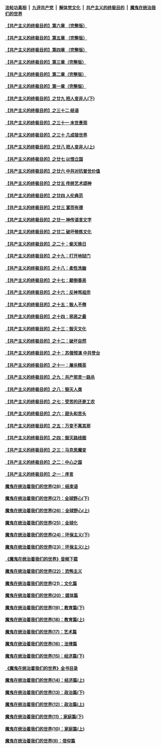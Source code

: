

####  [法轮功真相](../../../../basic/blob/master/README.md?t=07092202) &nbsp;|&nbsp; [九评共产党](../../../../9ping.md/blob/master/README.md?t=07092202) &nbsp;|&nbsp; [解体党文化](../../../../jtdwh.md/blob/master/README.md?t=07092202)  &nbsp;|&nbsp; [共产主义的终极目的](../../../../gczydzjmd.md/blob/master/README.md?t=07092202) &nbsp;|&nbsp; [魔鬼在统治我们的世界](../../../../mgztzwmdsj.md/blob/master/README.md?t=07092202) 

#### [【共产主义的终极目的】第六章 （完整版）](../pages/nsc422/n11428913.md?t=07092202) 

#### [【共产主义的终极目的】第五章 （完整版）](../pages/nsc422/n11428912.md?t=07092202) 

#### [【共产主义的终极目的】第四章 （完整版）](../pages/nsc422/n11428907.md?t=07092202) 

#### [【共产主义的终极目的】第三章（完整版）](../pages/nsc422/n11428848.md?t=07092202) 

#### [【共产主义的终极目的】第二章（完整版）](../pages/nsc422/n11428831.md?t=07092202) 

#### [【共产主义的终极目的】第一章（完整版）](../pages/nsc422/n11417651.md?t=07092202) 

#### [【共产主义的终极目的】之廿九 把人变非人(下)](../pages/nsc422/n11344140.md?t=07092202) 

#### [【共产主义的终极目的】之三十二 结语](../pages/nsc422/n11360535.md?t=07092202) 

#### [【共产主义的终极目的】之三十一 末世景观](../pages/nsc422/n11351129.md?t=07092202) 

#### [【共产主义的终极目的】之三十 几成狼世界](../pages/nsc422/n11348280.md?t=07092202) 

#### [【共产主义的终极目的】之廿八 把人变非人(上)](../pages/nsc422/n11340492.md?t=07092202) 

#### [【共产主义的终极目的】之廿七 以恨立国](../pages/nsc422/n11336944.md?t=07092202) 

#### [【共产主义的终极目的】之廿六 中共对抗普世价值](../pages/nsc422/n11324785.md?t=07092202) 

#### [【共产主义的终极目的】之廿五 传统艺术颂神](../pages/nsc422/n11296396.md?t=07092202) 

#### [【共产主义的终极目的】之廿四 人伦典范](../pages/nsc422/n11296397.md?t=07092202) 

#### [【共产主义的终极目的】之廿三 富而有德](../pages/nsc422/n11283598.md?t=07092202) 

#### [【共产主义的终极目的】之廿一 神传语言文字](../pages/nsc422/n11263265.md?t=07092202) 

#### [【共产主义的终极目的】之廿二 破坏修炼文化](../pages/nsc422/n11245728.md?t=07092202) 

#### [【共产主义的终极目的】之二十：偷天换日](../pages/nsc422/n11238846.md?t=07092202) 

#### [【共产主义的终极目的】之十九：打开地狱门](../pages/nsc422/n11206376.md?t=07092202) 

#### [【共产主义的终极目的】之十八：柔性洗脑](../pages/nsc422/n11199994.md?t=07092202) 

#### [【共产主义的终极目的】之十七：颠倒善恶](../pages/nsc422/n11179782.md?t=07092202) 

#### [【共产主义的终极目的】之十六：反神骂祖宗](../pages/nsc422/n11166798.md?t=07092202) 

#### [【共产主义的终极目的】之十五：毁人不倦](../pages/nsc422/n11166792.md?t=07092202) 

#### [【共产主义的终极目的】之十四：邪恶之最](../pages/nsc422/n11150249.md?t=07092202) 

#### [【共产主义的终极目的】之十三：毁灭文化](../pages/nsc422/n11135227.md?t=07092202) 

#### [【共产主义的终极目的】之十二：破坏自然](../pages/nsc422/n11135214.md?t=07092202) 

#### [【共产主义的终极目的】之十：苏俄预演 中共登台](../pages/nsc422/n11118424.md?t=07092202) 

#### [【共产主义的终极目的】之十一：屠杀精英](../pages/nsc422/n11118442.md?t=07092202) 

#### [【共产主义的终极目的】之九：共产邪灵一路杀](../pages/nsc422/n11114139.md?t=07092202) 

#### [【共产主义的终极目的】之八：毁灭人类](../pages/nsc422/n11108503.md?t=07092202) 

#### [【共产主义的终极目的】之七：受苦的还是工农](../pages/nsc422/n11101809.md?t=07092202) 

#### [【共产主义的终极目的】之六：甜头和苦头](../pages/nsc422/n11096971.md?t=07092202) 

#### [【共产主义的终极目的】之五：万变不离其邪](../pages/nsc422/n11091285.md?t=07092202) 

#### [【共产主义的终极目的】之四：毁灭路线图](../pages/nsc422/n11086284.md?t=07092202) 

#### [【共产主义的终极目的】之三：马克思魔变](../pages/nsc422/n11061941.md?t=07092202) 

#### [【共产主义的终极目的】之二：中心之国](../pages/nsc422/n11047728.md?t=07092202) 

#### [【共产主义的终极目的】之一：序言](../pages/nsc422/n11086077.md?t=07092202) 

#### [魔鬼在统治着我们的世界(28)：结束语](../pages/nsc422/n10936246.md?t=07092202) 

#### [魔鬼在统治着我们的世界(27)：全球野心(下)](../pages/nsc422/n10928319.md?t=07092202) 

#### [魔鬼在统治着我们的世界(26)：全球野心(上)](../pages/nsc422/n10900318.md?t=07092202) 

#### [魔鬼在统治着我们的世界(25)：全球化](../pages/nsc422/n10788205.md?t=07092202) 

#### [魔鬼在统治着我们的世界(24)：环保主义(下)](../pages/nsc422/n10695307.md?t=07092202) 

#### [魔鬼在统治着我们的世界(23)：环保主义(上)](../pages/nsc422/n10688613.md?t=07092202) 

#### [《魔鬼在统治着我们的世界》音频下载](../pages/nsc422/n10635553.md?t=07092202) 

#### [魔鬼在统治着我们的世界(22)：恐怖主义](../pages/nsc422/n10614727.md?t=07092202) 

#### [魔鬼在统治着我们的世界(21)：文化篇](../pages/nsc422/n10597706.md?t=07092202) 

#### [魔鬼在统治着我们的世界(20)：媒体篇](../pages/nsc422/n10586579.md?t=07092202) 

#### [魔鬼在统治着我们的世界(19)：教育篇(下)](../pages/nsc422/n10564808.md?t=07092202) 

#### [魔鬼在统治着我们的世界(18)：教育篇(上)](../pages/nsc422/n10526970.md?t=07092202) 

#### [魔鬼在统治着我们的世界(17)：艺术篇](../pages/nsc422/n10499093.md?t=07092202) 

#### [魔鬼在统治着我们的世界(16)：法律篇](../pages/nsc422/n10485969.md?t=07092202) 

#### [魔鬼在统治着我们的世界(15)：经济篇(下)](../pages/nsc422/n10469975.md?t=07092202) 

#### [《魔鬼在统治着我们的世界》全书目录](../pages/nsc422/n10464261.md?t=07092202) 

#### [魔鬼在统治着我们的世界(14)：经济篇(上)](../pages/nsc422/n10457370.md?t=07092202) 

#### [魔鬼在统治着我们的世界(13)：政治篇(下)](../pages/nsc422/n10448270.md?t=07092202) 

#### [魔鬼在统治着我们的世界(12)：政治篇(上)](../pages/nsc422/n10444576.md?t=07092202) 

#### [魔鬼在统治着我们的世界(11)：家庭篇(下)](../pages/nsc422/n10440961.md?t=07092202) 

#### [魔鬼在统治着我们的世界(10)：家庭篇(上)](../pages/nsc422/n10435448.md?t=07092202) 

#### [魔鬼在统治着我们的世界(9)：信仰篇](../pages/nsc422/n10432159.md?t=07092202) 

